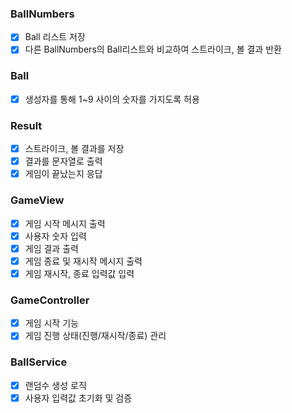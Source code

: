 ### BallNumbers          
- [x] Ball 리스트 저장       
- [x] 다른 BallNumbers의 Ball리스트와 비교하여 스트라이크, 볼 결과 반환      

### Ball      
- [x] 생성자를 통해 1~9 사이의 숫자를 가지도록 허용       

### Result      
- [x] 스트라이크, 볼 결과를 저장       
- [x] 결과를 문자열로 출력         
- [x] 게임이 끝났는지 응답         

### GameView
- [x] 게임 시작 메시지 출력      
- [x] 사용자 숫자 입력                
- [x] 게임 결과 출력        
- [x] 게임 종료 및 재시작 메시지 출력      
- [x] 게임 재시작, 종료 입력값 입력            

### GameController      
- [x] 게임 시작 기능          
- [x] 게임 진행 상태(진행/재시작/종료) 관리                        

### BallService
- [x] 랜덤수 생성 로직     
- [x] 사용자 입력값 초기화 및 검증
